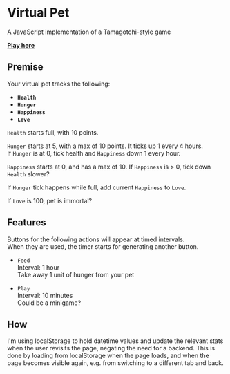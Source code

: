 # Virtual Pet

A JavaScript implementation of a Tamagotchi-style game

**[Play here](https://liamjshaw.github.io/virtual-pet/dist/)**

## Premise

Your virtual pet tracks the following:  
- **`Health`**
- **`Hunger`**
- **`Happiness`**
- **`Love`**

`Health` starts full, with 10 points.

`Hunger` starts at 5, with a max of 10 points. It ticks up 1 every 4 hours.  
If `Hunger` is at 0, tick health and `Happiness` down 1 every hour.

`Happiness` starts at 0, and has a max of 10. If `Happiness` is > 0, tick down `Health` slower?

If `Hunger` tick happens while full, add current `Happiness` to `Love`.

If `Love` is 100, pet is immortal?


## Features

Buttons for the following actions will appear at timed intervals.   
When they are used, the timer starts for generating another button.  

- `Feed`  
Interval: 1 hour  
Take away 1 unit of hunger from your pet

- `Play`  
Interval: 10 minutes   
Could be a minigame?

## How

I'm using localStorage to hold datetime values and update the relevant stats when the user revisits the page, negating the need for a backend. This is done by loading from localStorage when the page loads, and when the page becomes visible again, e.g. from switching to a different tab and back.
